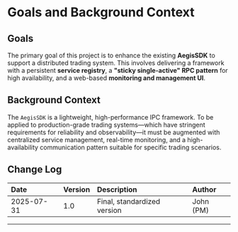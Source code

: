 # **Goals and Background Context**

## **Goals**
The primary goal of this project is to enhance the existing **AegisSDK** to support a distributed trading system. This involves delivering a framework with a persistent **service registry**, a **"sticky single-active" RPC pattern** for high availability, and a web-based **monitoring and management UI**.

## **Background Context**
The `AegisSDK` is a lightweight, high-performance IPC framework. To be applied to production-grade trading systems—which have stringent requirements for reliability and observability—it must be augmented with centralized service management, real-time monitoring, and a high-availability communication pattern suitable for specific trading scenarios.

## **Change Log**
| Date | Version | Description | Author |
| :--- | :--- | :--- | :--- |
| 2025-07-31 | 1.0 | Final, standardized version | John (PM) |

---